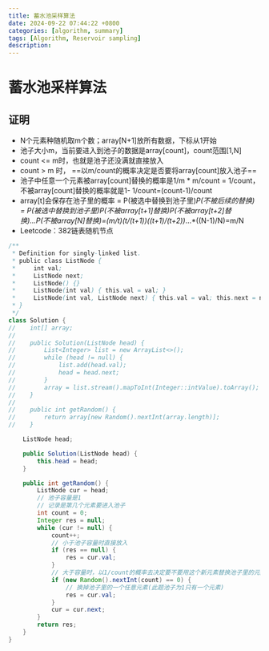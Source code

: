 ```yaml
---
title: 蓄水池采样算法
date: 2024-09-22 07:44:22 +0800
categories: [algorithm, summary]
tags: [Algorithm, Reservoir sampling]
description: 
---
```

# 蓄水池采样算法

## 证明

- N个元素种随机取m个数；array[N+1]放所有数据，下标从1开始
- 池子大小m，当前要进入到池子的数据是array[count]，count范围[1,N]
- count <= m时，也就是池子还没满就直接放入
- count > m 时， ==以m/count的概率决定是否要将array[count]放入池子==
- 池子中任意一个元素被array[count]替换的概率是1/m * m/count = 1/count，不被array[count]替换的概率就是1- 1/count=(count-1)/count
- array[t]会保存在池子里的概率 = P(被选中替换到池子里)*P(不被后续的替换) = P(被选中替换到池子里)*P(不被array[t+1]替换)*P(不被array[t+2]替换)*...*P(不被array[N]替换)=(m/t)*(t/(t+1))*((t+1)/(t+2))*...*((N-1)/N)=m/N
- Leetcode：382链表随机节点

```java
/**
 * Definition for singly-linked list.
 * public class ListNode {
 *     int val;
 *     ListNode next;
 *     ListNode() {}
 *     ListNode(int val) { this.val = val; }
 *     ListNode(int val, ListNode next) { this.val = val; this.next = next; }
 * }
 */
class Solution {
//    int[] array;
//
//    public Solution(ListNode head) {
//        List<Integer> list = new ArrayList<>();
//        while (head != null) {
//            list.add(head.val);
//            head = head.next;
//        }
//        array = list.stream().mapToInt(Integer::intValue).toArray();
//    }
//
//    public int getRandom() {
//        return array[new Random().nextInt(array.length)];
//    }

    ListNode head;

    public Solution(ListNode head) {
        this.head = head;
    }

    public int getRandom() {
        ListNode cur = head;
        // 池子容量是1
        // 记录是第几个元素要进入池子
        int count = 0;
        Integer res = null;
        while (cur != null) {
            count++;
            // 小于池子容量时直接放入
            if (res == null) {
                res = cur.val;
            }
            // 大于容量时，以1/count的概率去决定要不要用这个新元素替换池子里的元素
            if (new Random().nextInt(count) == 0) {
                // 换掉池子里的一个任意元素(此题池子为1只有一个元素)
                res = cur.val;
            }
            cur = cur.next;
        }
        return res;
    }
}
```
